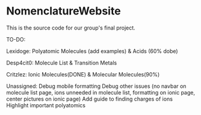 # NomenclatureWebsite
This is the source code for our group's final project. 


TO-DO:

Lexidoge: Polyatomic Molecules (add examples) & Acids (60% dobe)

Desp4cit0: Molecule List & Transition Metals

Critzlez: Ionic Molecules(DONE) & Molecular Molecules(90%)

Unassigned: 
Debug mobile formatting 
Debug other issues (no navbar on molecule list page, ions unneeded in molecule list, formatting on ionic page, center pictures on ionic page)
Add guide to finding charges of ions
Highlight important polyatomics
